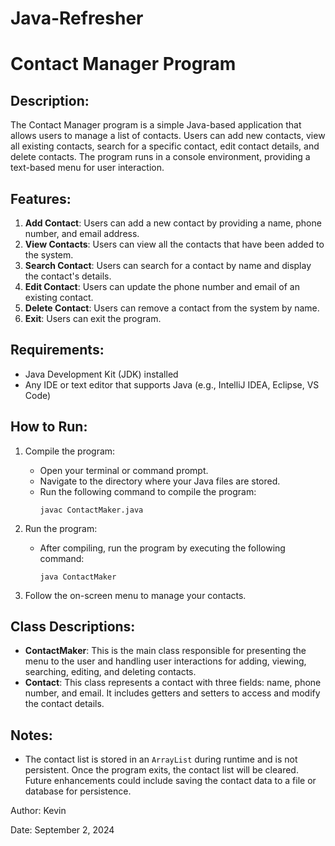 # Java-Refresher

Contact Manager Program
=======================

Description:
------------
The Contact Manager program is a simple Java-based application that allows users to manage a list of contacts. Users can add new contacts, view all existing contacts, search for a specific contact, edit contact details, and delete contacts. The program runs in a console environment, providing a text-based menu for user interaction.

Features:
---------
1. **Add Contact**: Users can add a new contact by providing a name, phone number, and email address.
2. **View Contacts**: Users can view all the contacts that have been added to the system.
3. **Search Contact**: Users can search for a contact by name and display the contact's details.
4. **Edit Contact**: Users can update the phone number and email of an existing contact.
5. **Delete Contact**: Users can remove a contact from the system by name.
6. **Exit**: Users can exit the program.

Requirements:
-------------
- Java Development Kit (JDK) installed
- Any IDE or text editor that supports Java (e.g., IntelliJ IDEA, Eclipse, VS Code)

How to Run:
-----------
1. Compile the program:
   - Open your terminal or command prompt.
   - Navigate to the directory where your Java files are stored.
   - Run the following command to compile the program:
     ```
     javac ContactMaker.java
     ```

2. Run the program:
   - After compiling, run the program by executing the following command:
     ```
     java ContactMaker
     ```

3. Follow the on-screen menu to manage your contacts.

Class Descriptions:
-------------------
- **ContactMaker**: This is the main class responsible for presenting the menu to the user and handling user interactions for adding, viewing, searching, editing, and deleting contacts.
- **Contact**: This class represents a contact with three fields: name, phone number, and email. It includes getters and setters to access and modify the contact details.

Notes:
------
- The contact list is stored in an `ArrayList` during runtime and is not persistent. Once the program exits, the contact list will be cleared. Future enhancements could include saving the contact data to a file or database for persistence.

Author:
Kevin

Date:
September 2, 2024
